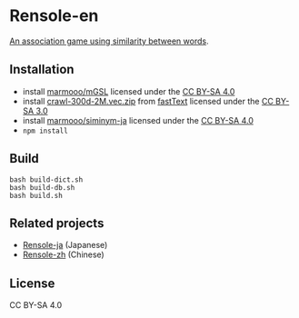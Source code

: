 # Rensole-en

[An association game using similarity between words](https://marmooo.github.io/rensole-en/).

## Installation

- install [marmooo/mGSL](https://github.com/marmooo/mgsl) licensed under the
  [CC BY-SA 4.0](http://creativecommons.org/licenses/by-sa/4.0/)
- install
  [crawl-300d-2M.vec.zip](https://dl.fbaipublicfiles.com/fasttext/vectors-english/crawl-300d-2M.vec.zip)
  from [fastText](https://fasttext.cc/docs/en/crawl-vectors.html) licensed under
  the [CC BY-SA 3.0](https://creativecommons.org/licenses/by-sa/3.0/)
- install [marmooo/siminym-ja](https://github.com/marmooo/siminym-ja) licensed
  under the [CC BY-SA 4.0](https://creativecommons.org/licenses/by-sa/4.0/)
- `npm install`

## Build

```
bash build-dict.sh
bash build-db.sh
bash build.sh
```

## Related projects

- [Rensole-ja](https://github.com/marmooo/rensole-ja) (Japanese)
- [Rensole-zh](https://github.com/marmooo/rensole-zh) (Chinese)

## License

CC BY-SA 4.0
